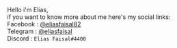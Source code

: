 Hello i'm Elias,<br/>
if you want to know more about me here's my social links:</br>
  Facebook : [@eliasfaisal82](https://fb.com/eliasfaisal82)</br>
  Telegram : [@eliasfaisal](https://t.me/eliasfaisal)</br>
  Discord  : `Elias Faisal#4400`
